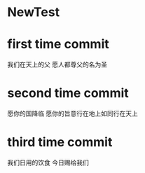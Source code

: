 # NewTest
# first time commit
我们在天上的父
愿人都尊父的名为圣
# second time commit
愿你的国降临
愿你的旨意行在地上如同行在天上
# third time commit
我们日用的饮食
今日赐给我们
